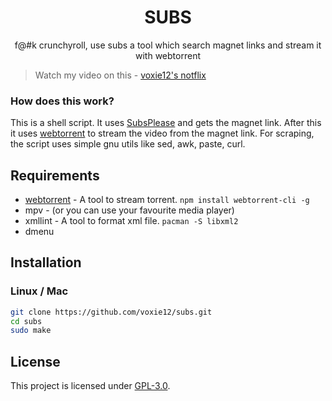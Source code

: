 <h1 align="center">SUBS</h1>
<p align="center">f@#k crunchyroll, use subs a tool which search magnet links and stream it with webtorrent</p>

> Watch my video on this - [voxie12's notflix](https://youtu.be/6pUN9HQrMt8)

### How does this work?

This is a shell script. It uses [SubsPlease](https://subsplease.org/) and gets the magnet link.
After this it uses [webtorrent](https://webtorrent.io/) to stream the video from the magnet link.
For scraping, the script uses simple gnu utils like sed, awk, paste, curl.

## Requirements

* [webtorrent](https://webtorrent.io/) - A tool to stream torrent. `npm install webtorrent-cli -g`
* mpv - (or you can use your favourite media player)
* xmllint - A tool to format xml file. `pacman -S libxml2`
* dmenu

## Installation

### Linux / Mac

```sh
git clone https://github.com/voxie12/subs.git
cd subs
sudo make
```

## License
This project is licensed under [GPL-3.0](https://raw.githubusercontent.com/Illumina/licenses/master/gpl-3.0.txt).
